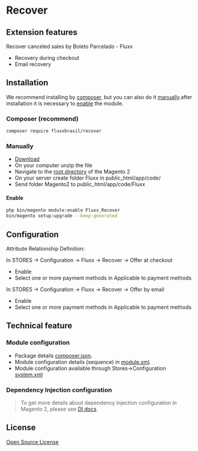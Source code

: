 # Recover

## Extension features

Recover canceled sales by Boleto Parcelado - Fluxx
*   Recovery during checkout
*   Email recovery

## Installation

We recommend installing by [composer](README.md#via-composer), but you can also do it [manually](README.md#manual).after installation it is necessary to [enable](README.md#enable) the module.

### Composer (recommend)

``` sh
composer require fluxxbrasil/recover
```

### Manually

*   [Download](https://github.com/DevMagentoFluxx/recover/archive/master.zip)
*   On your computer unzip the file
*   Navigate to the [root directory](https://devdocs.magento.com/guides/v2.3/install-gde/basics/basics_docroot.html) of the Magento 2
*   On your server create folder Fluxx in public_html/app/code/
*   Send folder Magento2 to public_html/app/code/Fluxx

#### Enable

``` sh
php bin/magento module:enable Fluxx_Recover
bin/magento setup:upgrade --keep-generated 
```

## Configuration

Attribute Relationship Definition:

In STORES -> Configuration -> Fluxx -> Recover -> Offer at checkout

*   Enable
*   Select one or more payment methods in Applicable to payment methods

In STORES -> Configuration -> Fluxx -> Recover -> Offer by email

*   Enable
*   Select one or more payment methods in Applicable to payment methods

## Technical feature

### Module configuration
*   Package details [composer.json](composer.json).
*   Module configuration details (sequence) in [module.xml](etc/module.xml).
*   Module configuration available through Stores->Configuration [system.xml](etc/adminhtml/system.xml)

### Dependency Injection configuration
> To get more details about dependency injection configuration in Magento 2, please see [DI docs](http://devdocs.magento.com/guides/v2.0/extension-dev-guide/depend-inj.html).

## License
[Open Source License](LICENSE.txt)

